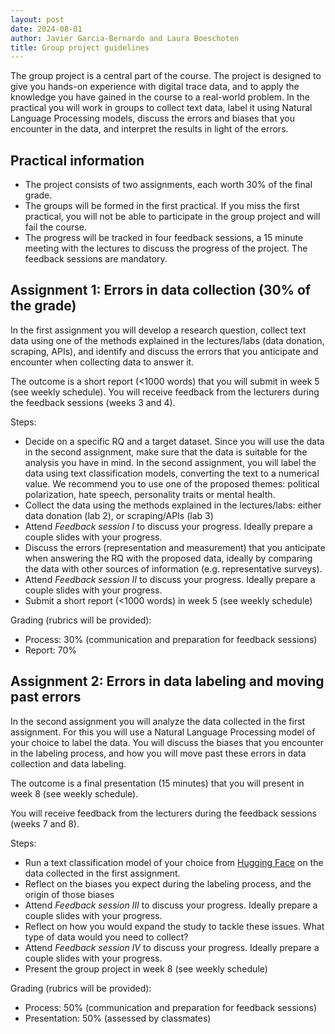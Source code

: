 ```yaml
---
layout: post
date: 2024-08-01
author: Javier Garcia-Bernardo and Laura Boeschoten
title: Group project guidelines
---
```


The group project is a central part of the course. The project is designed to give you hands-on experience with digital trace data, and to apply the knowledge you have gained in the course to a real-world problem. In the practical you will work in groups to collect text data, label it using Natural Language Processing models, discuss the errors and biases that you encounter in the data, and interpret the results in light of the errors.


## Practical information
* The project consists of two assignments, each worth 30% of the final grade. 
* The groups will be formed in the first practical. If you miss the first practical, you will not be able to participate in the group project and will fail the course.
* The progress will be tracked in four feedback sessions, a 15 minute meeting with the lectures to discuss the progress of the project. The feedback sessions are mandatory.


## Assignment 1: Errors in data collection (30% of the grade)
In the first assignment you will develop a research question, collect text data using one of the methods explained in the lectures/labs (data donation, scraping, APIs), and identify and discuss the errors that you anticipate and encounter when collecting data to answer it.  

The outcome is a short report (<1000 words) that you will submit in week 5 (see weekly schedule). You will receive feedback from the lecturers during the feedback sessions (weeks 3 and 4).

Steps:
- Decide on a specific RQ and a target dataset. Since you will use the data in the second assignment, make sure that the data is suitable for the analysis you have in mind. In the second assignment, you will label the data using text classification models, converting the text to a numerical value. We recommend you to use one of the proposed themes: political polarization, hate speech, personality traits or mental health. 
- Collect the data using the methods explained in the lectures/labs: either data donation (lab 2), or scraping/APIs (lab 3)
- Attend _Feedback session I_ to discuss your progress. Ideally prepare a couple slides with your progress. 
- Discuss the errors (representation and measurement) that you anticipate when answering the RQ with the proposed data, ideally by comparing the data with other sources of information (e.g. representative surveys).
- Attend _Feedback session II_ to discuss your progress. Ideally prepare a couple slides with your progress. 
- Submit a short report (<1000 words) in week 5 (see weekly schedule)

Grading (rubrics will be provided):
- Process: 30% (communication and preparation for feedback sessions)
- Report: 70%


## Assignment 2: Errors in data labeling and moving past errors
In the second assignment you will analyze the data collected in the first assignment. For this you will use a Natural Language Processing model of your choice to label the data. You will discuss the biases that you encounter in the labeling process, and how you will move past these errors in data collection and data labeling.

The outcome is a final presentation (15 minutes) that you will present in week 8 (see weekly schedule).

You will receive feedback from the lecturers during the feedback sessions (weeks 7 and 8).

Steps:
- Run a text classification model of your choice from [Hugging Face](https://huggingface.co/models) on the data collected in the first assignment.
- Reflect on the biases you expect during the labeling process, and the origin of those biases
- Attend _Feedback session III_ to discuss your progress. Ideally prepare a couple slides with your progress. 
- Reflect on how you would expand the study to tackle these issues. What type of data would you need to collect?
- Attend _Feedback session IV_ to discuss your progress. Ideally prepare a couple slides with your progress. 
- Present the group project in week 8 (see weekly schedule)

Grading (rubrics will be provided):
- Process: 50% (communication and preparation for feedback sessions)
- Presentation: 50% (assessed by classmates)